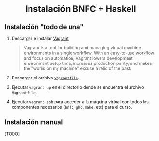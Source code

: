 <h1 align="center">Instalación BNFC + Haskell</h1>

## Instalación "todo de una"

1. Descargar e instalar [Vagrant](https://www.vagrantup.com/downloads.html)
    > Vagrant is a tool for building and managing virtual machine environments in a single workflow. With an easy-to-use workflow and focus on automation, Vagrant lowers development environment setup time, increases production parity, and makes the "works on my machine" excuse a relic of the past.
    
2. Descargar el archivo [`Vagrantfile`](https://raw.githubusercontent.com/agurodriguez/ort-ingdesoft-ldp/master/extras/instalacion-bnfc/Vagrantfile).

3. Ejecutar `vagrant up` en el directorio donde se encuentra el archivo `Vagrantfile`.

4. Ejecutar `vagrant ssh` para acceder a la máquina virtual con todos los componentes necesarios (`bnfc`, `ghc`, `make`, etc) para el curso.

## Instalación manual

[TODO]

